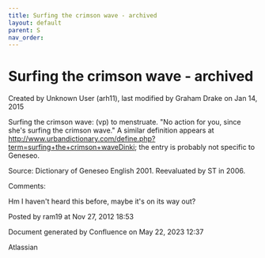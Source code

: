 ```yaml
---
title: Surfing the crimson wave - archived
layout: default
parent: S
nav_order:
---
```


# Surfing the crimson wave - archived

Created by  Unknown User (arh11), last modified by  Graham Drake on Jan 14, 2015

Surfing the crimson wave: (vp) to menstruate. &quot;No action for you, since she's surfing the crimson wave.&quot;  A similar definition appears at http://www.urbandictionary.com/define.php?term=surfing+the+crimson+waveDinki; the entry is probably not specific to Geneseo.

Source: Dictionary of Geneseo English 2001. Reevaluated by ST in 2006.

Comments:

Hm I haven't heard this before, maybe it's on its way out?

Posted by ram19 at Nov 27, 2012 18:53

Document generated by Confluence on May 22, 2023 12:37

Atlassian
